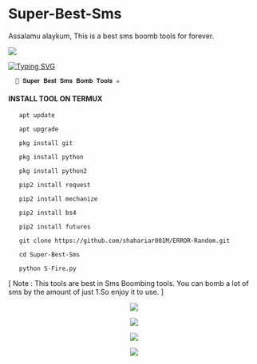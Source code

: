 # Super-Best-Sms
Assalamu alaykum,  This is a best sms boomb tools for forever.

<img src ="https://e.top4top.io/p_2643epl9g0.gif">

[![Typing SVG](https://readme-typing-svg.demolab.com?font=Fira+Code&pause=1000&color=611FF7&width=435&lines=Assalamu+Alaykum%F0%9F%8C%BA;DR4G0N+Super+Best+Sms+Bomb+Tool+ðŸ’€%F0%9F%92%9A;Follow+My+GitHub+and+Facebook+Profile%F0%9F%A5%B0;Thank+You+Everyone%E2%9D%A4%EF%B8%8F)](https://git.io/typing-svg)

<p align="center">

      🤩 𝐒𝐮𝐩𝐞𝐫 𝐁𝐞𝐬𝐭 𝐒𝐦𝐬 𝐁𝐨𝐦𝐛 𝐓𝐨𝐨𝐥𝐬 ☠️

</p>
  
#### INSTALL TOOL ON TERMUX

       apt update

       apt upgrade

       pkg install git

       pkg install python

       pkg install python2

       pip2 install request

       pip2 install mechanize

       pip2 install bs4

       pip2 install futures

       git clone https://github.com/shahariar001M/ERROR-Random.git

       cd Super-Best-Sms

       python S-Fire.py

[ Note : This tools are best in Sms Boombing tools. You can bomb a lot of sms by the amount of just 1.So enjoy it to use. ]

<p align="center"><img src="https://h.top4top.io/p_2652cf7nv0.jpg">
<p align="center"><img src="https://i.top4top.io/p_2652lebuh1.jpg">
<p align="center"><img src="https://j.top4top.io/p_2652yoc9b2.jpg">
<p align="center"><img src="https://l.top4top.io/p_265293owv3.jpg">
